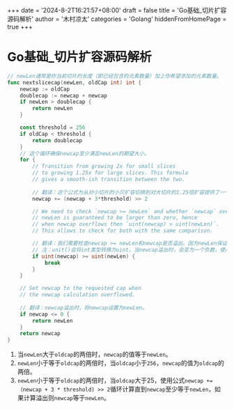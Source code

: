 +++
date = '2024-8-2T16:21:57+08:00'
draft = false
title = 'Go基础_切片扩容源码解析'
author = '木村凉太'
categories = 'Golang'
hiddenFromHomePage = true 
+++

# Go基础_切片扩容源码解析

```go
// newLen通常是你当前切片的长度（即已经包含的元素数量）加上你希望添加的元素数量。
func nextslicecap(newLen, oldCap int) int {
	newcap := oldCap
	doublecap := newcap + newcap
	if newLen > doublecap {
		return newLen
	}

	const threshold = 256
	if oldCap < threshold {
		return doublecap
	}
    // 这个循环确保newcap至少满足newLen的期望大小。
	for {
		// Transition from growing 2x for small slices
		// to growing 1.25x for large slices. This formula
		// gives a smooth-ish transition between the two.
    
        // 翻译：这个公式为从对小切片的小贝扩容切换到对大切片的1.25倍扩容提供了一个丝滑的切换。
		newcap += (newcap + 3*threshold) >> 2

		// We need to check `newcap >= newLen` and whether `newcap` overflowed.
		// newLen is guaranteed to be larger than zero, hence
		// when newcap overflows then `uint(newcap) > uint(newLen)`.
		// This allows to check for both with the same comparison.

        // 翻译：我们需要检查newcap >= newLen和newcap是否溢出。因为newLen保证大于0，所以当newcap溢出时，满足uint(newcap) > uint(newLen)。利用这个特性我们可以同时检查上面的两个条件是否满足。
        // 注：unit()会将int类型转换为uint，当newcap溢出时，会变为一个负数，使用unit会将其转换为一个非常大的正数，从而使满足而退出循环。
		if uint(newcap) >= uint(newLen) {
			break
		}
	}

	// Set newcap to the requested cap when
	// the newcap calculation overflowed.
  
    // 翻译：newcap溢出时，将newcap设置为newLen。
	if newcap <= 0 {
		return newLen
	}
	return newcap
}

```

1. 当`newLen`大于`oldcap`的两倍时，`newcap`的值等于`newLen`。
2. `newLen`小于等于`oldcap`的两倍时，当`oldcap`小于`256`，`newcap`的值为`oldcap`的两倍。
3. `newLen`小于等于`oldcap`的两倍时，当`oldcap`大于25，使用公式`newcap +=（newcap + 3 * threshold) >> 2`循环计算直到`newcap`至少等于`newLen`，如果计算溢出则`newcap`等于`newLen`。
